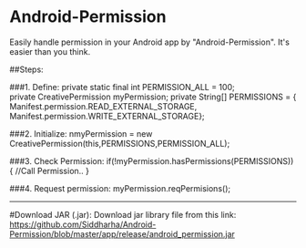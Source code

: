 # Android-Permission
Easily handle permission in your Android app by "Android-Permission". It's easier than you think.

##Steps:

###1. Define:
private static final int PERMISSION_ALL = 100; </br>
private CreativePermission myPermission;
private String[] PERMISSIONS = { Manifest.permission.READ_EXTERNAL_STORAGE,
            Manifest.permission.WRITE_EXTERNAL_STORAGE};
            
###2. Initialize:
nmyPermission = new CreativePermission(this,PERMISSIONS,PERMISSION_ALL);

###3. Check Permission:
 if(!myPermission.hasPermissions(PERMISSIONS))
        {
            //Call Permission..
        }
        
###4. Request permission:
myPermission.reqPermisions();

____________________________________________________________________________________________________________

#Download JAR (.jar):
Download jar library file from this link: 
https://github.com/Siddharha/Android-Permission/blob/master/app/release/android_permission.jar
